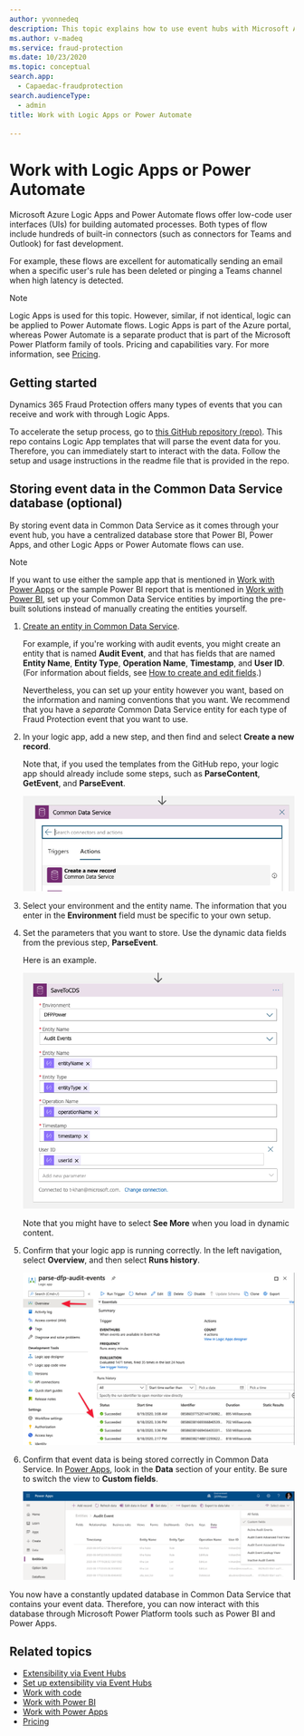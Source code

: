 ```yaml
---
author: yvonnedeq
description: This topic explains how to use event hubs with Microsoft Azure Logic Apps or Power Automate to extend the functionality of Dynamics 365 Fraud Protection and incorporate Fraud Protection data into an organization's processes and workflows.
ms.author: v-madeq
ms.service: fraud-protection
ms.date: 10/23/2020
ms.topic: conceptual
search.app:
  - Capaedac-fraudprotection
search.audienceType:
  - admin
title: Work with Logic Apps or Power Automate

---
```

# Work with Logic Apps or Power Automate

Microsoft Azure Logic Apps and Power Automate flows offer low-code user interfaces (UIs) for building automated processes. Both types of flow include hundreds of built-in connectors (such as connectors for Teams and Outlook) for fast development.

For example, these flows are excellent for automatically sending an email when a specific user's rule has been deleted or pinging a Teams channel when high latency is detected.

> [!NOTE]
> Logic Apps is used for this topic. However, similar, if not identical, logic can be applied to Power Automate flows. Logic Apps is part of the Azure portal, whereas Power Automate is a separate product that is part of the Microsoft Power Platform family of tools. Pricing and capabilities vary. For more information, see [Pricing](extensibility-pricing.md).

## Getting started

Dynamics 365 Fraud Protection offers many types of events that you can receive and work with through Logic Apps.

To accelerate the setup process, go to [this GitHub repository (repo)](https://github.com/microsoft/Dynamics-365-Fraud-Protection-Samples/tree/master/logic%20app%20templates). This repo contains Logic App templates that will parse the event data for you. Therefore, you can immediately start to interact with the data. Follow the setup and usage instructions in the readme file that is provided in the repo.

## Storing event data in the Common Data Service database (optional)

By storing event data in Common Data Service as it comes through your event hub, you have a centralized database store that Power BI, Power Apps, and other Logic Apps or Power Automate flows can use.

> [!NOTE]
> If you want to use either the sample app that is mentioned in [Work with Power Apps](extensibility-with-power-apps.md) or the sample Power BI report that is mentioned in [Work with Power BI](extensibility-with-power-bi.md), set up your Common Data Service entities by importing the pre-built solutions instead of manually creating the entities yourself.

1. [Create an entity in Common Data Service](https://docs.microsoft.com/powerapps/maker/common-data-service/data-platform-create-entity).

    For example, if you're working with audit events, you might create an entity that is named **Audit Event**, and that has fields that are named **Entity Name**, **Entity Type**, **Operation Name**, **Timestamp**, and **User ID**. (For information about fields, see [How to create and edit fields](https://docs.microsoft.com/powerapps/maker/common-data-service/create-edit-fields).)

    Nevertheless, you can set up your entity however you want, based on the information and naming conventions that you want. We recommend that you have a *separate* Common Data Service entity for each type of Fraud Protection event that you want to use.

2. In your logic app, add a new step, and then find and select **Create a new record**.

    Note that, if you used the templates from the GitHub repo, your logic app should already include some steps, such as **ParseContent**, **GetEvent**, and **ParseEvent**.

    ![Create a new record](media/eventhubs/create-new-record.png)

4. Select your environment and the entity name. The information that you enter in the **Environment** field must be specific to your own setup.
5. Set the parameters that you want to store. Use the dynamic data fields from the previous step, **ParseEvent**.

    Here is an example.

    ![Parameters for the new step](media/eventhubs/filled-fields.png)

    Note that you might have to select **See More** when you load in dynamic content.

6. Confirm that your logic app is running correctly. In the left navigation, select **Overview**, and then select **Runs history**.

    ![Runs history](media/eventhubs/runs-history.png)

7. Confirm that event data is being stored correctly in Common Data Service. In [Power Apps](https://make.preview.powerapps.com/), look in the **Data** section of your entity. Be sure to switch the view to **Custom fields**.

    ![Common Data Service data](media/eventhubs/cds-data.png)

You now have a constantly updated database in Common Data Service that contains your event data. Therefore, you can now interact with this database through Microsoft Power Platform tools such as Power BI and Power Apps.

## Related topics

- [Extensibility via Event Hubs](extensibility-via-event-hubs-overview.md)
- [Set up extensibility via Event Hubs](extensibility-setup.md)	
- [Work with code](extensibility-with-code.md)
- [Work with Power BI](extensibility-with-power-bi.md)
- [Work with Power Apps](extensibility-with-power-apps.md)
- [Pricing](extensibility-pricing.md)
